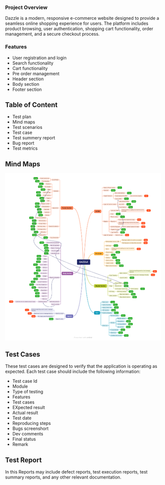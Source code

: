### **Project Overview**
Dazzle is a modern, responsive e-commerce website designed to provide a seamless online shopping experience for users. The platform includes product browsing, user authentication, shopping cart functionality, order management, and a secure checkout process.
### **Features**
- User registration and login
- Search functionality
- Cart functionality
- Pre order management
- Header section
- Body section
- Footer section
## Table of Content
- Test plan
- Mind maps
- Test scenarios
- Test case
- Test summery report
- Bug report
- Test metrics
## Mind Maps
![Mind Maps](https://github.com/aminulislamtutul/Manual_Testing_E_Commerce_Website/blob/master/Others%20Picture/DAZZLE.png?raw=true)
## Test Cases
These test cases are designed to verify that the application is operating as expected. Each test case should include the following information:
- Test case Id
- Module
- Type of testing
- Features
- Test cases
- EXpected result
- Actual result
- Test date
- Reproducing steps
- Bugs screenshort
- Dev comments
- Final status
- Remark
## Test Report
In this Reports may include defect reports, test execution reports, test summary reports, and any other relevant documentation.
